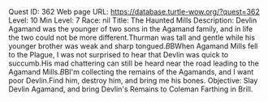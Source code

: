 Quest ID: 362
Web page URL: https://database.turtle-wow.org/?quest=362
Level: 10
Min Level: 7
Race: nil
Title: The Haunted Mills
Description: Devlin Agamand was the younger of two sons in the Agamand family, and in life the two could not be more different.Thurman was tall and gentle while his younger brother was weak and sharp tongued.$B$BWhen Agamand Mills fell to the Plague, I was not surprised to hear that Devlin was quick to succumb.His mad chattering can still be heard near the road leading to the Agamand Mills.$B$BI'm collecting the remains of the Agamands, and I want poor Devlin.Find him, destroy him, and bring me his bones.
Objective: Slay Devlin Agamand, and bring Devlin's Remains to Coleman Farthing in Brill.
